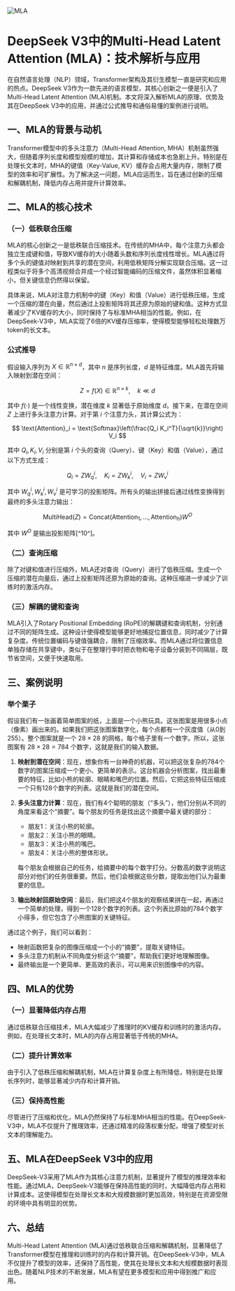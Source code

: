 ![MLA](BigModel/MLA/MLA.png)
# DeepSeek V3中的Multi-Head Latent Attention (MLA)：技术解析与应用

在自然语言处理（NLP）领域，Transformer架构及其衍生模型一直是研究和应用的热点。DeepSeek V3作为一款先进的语言模型，其核心创新之一便是引入了Multi-Head Latent Attention (MLA)机制。本文将深入解析MLA的原理、优势及其在DeepSeek V3中的应用，并通过公式推导和通俗易懂的案例进行说明。

## 一、MLA的背景与动机

Transformer模型中的多头注意力（Multi-Head Attention, MHA）机制虽然强大，但随着序列长度和模型规模的增加，其计算和存储成本也急剧上升。特别是在处理长文本时，MHA的键值（Key-Value, KV）缓存会占用大量内存，限制了模型的效率和可扩展性。为了解决这一问题，MLA应运而生，旨在通过创新的压缩和解耦机制，降低内存占用并提升计算效率。

## 二、MLA的核心技术

### （一）低秩联合压缩

MLA的核心创新之一是低秩联合压缩技术。在传统的MHA中，每个注意力头都会独立生成键和值，导致KV缓存的大小随着头数和序列长度线性增长。MLA通过将多个头的键值对映射到共享的潜在空间，利用低秩矩阵分解实现联合压缩。这一过程类似于将多个高清视频合并成一个经过智能编码的压缩文件，虽然体积显著缩小，但关键信息仍然得以保留。

具体来说，MLA对注意力机制中的键（Key）和值（Value）进行低秩压缩，生成一个压缩的潜在向量，然后通过上投影矩阵将其还原为原始的键和值。这种方式显著减少了KV缓存的大小，同时保持了与标准MHA相当的性能。例如，在DeepSeek-V3中，MLA实现了6倍的KV缓存压缩率，使得模型能够轻松处理数万token的长文本。

### 公式推导

假设输入序列为 $X \in \mathbb{R}^{n \times d}$，其中 $n$ 是序列长度，$d$ 是特征维度。MLA首先将输入映射到潜在空间：

$$
Z = f(X) \in \mathbb{R}^{n \times k}, \quad k \ll d
$$

其中 $f(\cdot)$ 是一个线性变换，潜在维度 $k$ 显著低于原始维度 $d$。接下来，在潜在空间 $Z$ 上进行多头注意力计算。对于第 $i$ 个注意力头，其计算公式为：

$$
\text{Attention}_i = \text{Softmax}\left(\frac{Q_i K_i^T}{\sqrt{k}}\right) V_i
$$

其中 $Q_i, K_i, V_i$ 分别是第 $i$ 个头的查询（Query）、键（Key）和值（Value），通过以下方式生成：

$$
Q_i = Z W_q^i, \quad K_i = Z W_k^i, \quad V_i = Z W_v^i
$$

其中 $W_q^i, W_k^i, W_v^i$ 是可学习的投影矩阵。所有头的输出拼接后通过线性变换得到最终的多头注意力输出：

$$
\text{MultiHead}(Z) = \text{Concat}(\text{Attention}_1, \dots, \text{Attention}_h) W^O
$$

其中 $W^O$ 是输出投影矩阵[^10^]。

### （二）查询压缩

除了对键和值进行压缩外，MLA还对查询（Query）进行了低秩压缩。生成一个压缩的潜在向量后，通过上投影矩阵还原为原始的查询。这种压缩进一步减少了训练时的激活内存。

### （三）解耦的键和查询

MLA引入了Rotary Positional Embedding (RoPE)的解耦键和查询机制，分别通过不同的矩阵生成。这种设计使得模型能够更好地捕捉位置信息，同时减少了计算复杂度。传统位置编码与键值强耦合，限制了压缩效率。而MLA通过将位置信息单独存储在共享键中，类似于在整理行李时把衣物和电子设备分装到不同隔层，既节省空间，又便于快速取用。

## 三、案例说明

### 举个栗子

假设我们有一张画着简单图案的纸，上面是一个小熊玩具。这张图案是用很多小点（像素）画出来的。如果我们把这张图案数字化，每个点都有一个灰度值（从0到255）。整个图案就是一个 $28 \times 28$ 的网格，每个格子里有一个数字。所以，这张图案有 $28 \times 28 = 784$ 个数字，这就是我们的输入数据。

1. **映射到潜在空间**：现在，想象你有一台神奇的机器，可以把这张复杂的784个数字的图案压缩成一个更小、更简单的表示。这台机器会分析图案，找出最重要的特征，比如小熊的轮廓、眼睛和嘴巴的位置。然后，它把这些特征压缩成一个只有128个数字的列表。这就是我们的潜在空间。

2. **多头注意力计算**：现在，我们有4个聪明的朋友（“多头”），他们分别从不同的角度来看这个“摘要”。每个朋友的任务是找出这个摘要中最关键的部分：
   - 朋友1：关注小熊的轮廓。
   - 朋友2：关注小熊的眼睛。
   - 朋友3：关注小熊的嘴巴。
   - 朋友4：关注小熊的整体形状。

   每个朋友会根据自己的任务，给摘要中的每个数字打分。分数高的数字说明这部分对他们的任务很重要。然后，他们会根据这些分数，提取出他们认为最重要的信息。

3. **输出映射回原始空间**：最后，我们把这4个朋友的观察结果拼在一起，再通过一个简单的处理，得到一个128个数字的列表。这个列表比原始的784个数字小得多，但它包含了小熊图案的关键特征。

通过这个例子，我们可以看到：
- 映射函数把复杂的图像压缩成一个小的“摘要”，提取关键特征。
- 多头注意力机制从不同角度分析这个“摘要”，帮助我们更好地理解图像。
- 最终输出是一个更简单、更高效的表示，可以用来识别图像中的内容。

## 四、MLA的优势

### （一）显著降低内存占用

通过低秩联合压缩技术，MLA大幅减少了推理时的KV缓存和训练时的激活内存。例如，在处理长文本时，MLA的内存占用显著低于传统的MHA。

### （二）提升计算效率

由于引入了低秩压缩和解耦机制，MLA在计算复杂度上有所降低，特别是在处理长序列时，能够显著减少内存和计算开销。

### （三）保持高性能

尽管进行了压缩和优化，MLA仍然保持了与标准MHA相当的性能。在DeepSeek-V3中，MLA不仅提升了推理效率，还通过精准的段落权重分配，增强了模型对长文本的理解能力。

## 五、MLA在DeepSeek V3中的应用

DeepSeek-V3采用了MLA作为其核心注意力机制，显著提升了模型的推理效率和性能。通过MLA，DeepSeek-V3能够在保持高性能的同时，大幅降低内存占用和计算成本。这使得模型在处理长文本和大规模数据时更加高效，特别是在资源受限的环境中具有明显的优势。

## 六、总结

Multi-Head Latent Attention (MLA)通过低秩联合压缩和解耦机制，显著降低了Transformer模型在推理和训练时的内存和计算开销。在DeepSeek-V3中，MLA不仅提升了模型的效率，还保持了高性能，使其在处理长文本和大规模数据时表现出色。随着NLP技术的不断发展，MLA有望在更多模型和应用中得到推广和应用。
